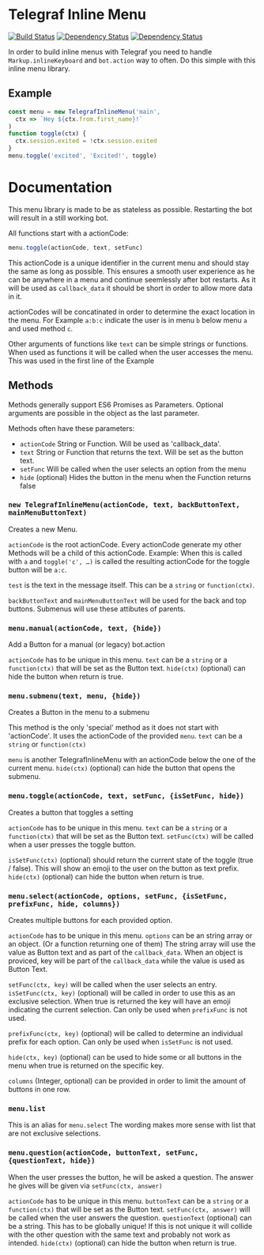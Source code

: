 # Telegraf Inline Menu

[![Build Status](https://travis-ci.org/EdJoPaTo/telegraf-inline-menu.svg?branch=master)](https://travis-ci.org/EdJoPaTo/telegraf-inline-menu)
[![Dependency Status](https://david-dm.org/EdJoPaTo/telegraf-inline-menu/status.svg)](https://david-dm.org/EdJoPaTo/telegraf-inline-menu)
[![Dependency Status](https://david-dm.org/EdJoPaTo/telegraf-inline-menu/dev-status.svg)](https://david-dm.org/EdJoPaTo/telegraf-inline-menu?type=dev)

In order to build inline menus with Telegraf you need to handle `Markup.inlineKeyboard` and `bot.action` way to often.
Do this simple with this inline menu library.

## Example
```js
const menu = new TelegrafInlineMenu('main',
  ctx => `Hey ${ctx.from.first_name}!`
)
function toggle(ctx) {
  ctx.session.exited = !ctx.session.exited
}
menu.toggle('excited', 'Excited!', toggle)
```

# Documentation

This menu library is made to be as stateless as possible.
Restarting the bot will result in a still working bot.

All functions start with a actionCode:
```js
menu.toggle(actionCode, text, setFunc)
```
This actionCode is a unique identifier in the current menu and should stay the same as long as possible.
This ensures a smooth user experience as he can be anywhere in a menu and continue seemlessly after bot restarts.
As it will be used as `callback_data` it should be short in order to allow more data in it.

actionCodes will be concatinated in order to determine the exact location in the menu.
For Example `a:b:c` indicate the user is in menu `b` below menu `a` and used method `c`.

Other arguments of functions like `text` can be simple strings or functions.
When used as functions it will be called when the user accesses the menu.
This was used in the first line of the Example

## Methods

Methods generally support ES6 Promises as Parameters.
Optional arguments are possible in the object as the last parameter.

Methods often have these parameters:
- `actionCode`
  String or Function. Will be used as 'callback_data'.
- `text`
  String or Function that returns the text.
  Will be set as the button text.
- `setFunc`
  Will be called when the user selects an option from the menu
- `hide` (optional)
  Hides the button in the menu when the Function returns false

### `new TelegrafInlineMenu(actionCode, text, backButtonText, mainMenuButtonText)`

Creates a new Menu.

`actionCode` is the root actionCode.
Every actionCode generate my other Methods will be a child of this actionCode.
Example: When this is called with `a` and  `toggle('c', …)` is called the resulting actionCode for the toggle button will be `a:c`.

`test` is the text in the message itself.
This can be a `string` or `function(ctx)`.

`backButtonText` and `mainMenuButtonText` will be used for the back and top buttons.
Submenus will use these attibutes of parents.

### `menu.manual(actionCode, text, {hide})`

Add a Button for a manual (or legacy) bot.action

`actionCode` has to be unique in this menu.
`text` can be a `string` or a `function(ctx)` that will be set as the Button text.
`hide(ctx)` (optional) can hide the button when return is true.

### `menu.submenu(text, menu, {hide})`

Creates a Button in the menu to a submenu

This method is the only 'special' method as it does not start with 'actionCode'.
It uses the actionCode of the provided `menu`.
`text` can be a `string` or `function(ctx)`

`menu` is another TelegrafInlineMenu with an actionCode below the one of the current menu.
`hide(ctx)` (optional) can hide the button that opens the submenu.

### `menu.toggle(actionCode, text, setFunc, {isSetFunc, hide})`

Creates a button that toggles a setting

`actionCode` has to be unique in this menu.
`text` can be a `string` or a `function(ctx)` that will be set as the Button text.
`setFunc(ctx)` will be called when a user presses the toggle button.

`isSetFunc(ctx)` (optional) should return the current state of the toggle (true / false).
This will show an emoji to the user on the button as text prefix.
`hide(ctx)` (optional) can hide the button when return is true.

### `menu.select(actionCode, options, setFunc, {isSetFunc, prefixFunc, hide, columns})`

Creates multiple buttons for each provided option.

`actionCode` has to be unique in this menu.
`options` can be an string array or an object. (Or a function returning one of them)
The string array will use the value as Button text and as part of the `callback_data`.
When an object is proviced, key will be part of the `callback_data` while the value is used as Button Text.

`setFunc(ctx, key)` will be called when the user selects an entry.
`isSetFunc(ctx, key)` (optional) will be called in order to use this as an exclusive selection.
When true is returned the key will have an emoji indicating the current selection.
Can only be used when `prefixFunc` is not used.

`prefixFunc(ctx, key)` (optional) will be called to determine an individual prefix for each option.
Can only be used when `isSetFunc` is not used.

`hide(ctx, key)` (optional) can be used to hide some or all buttons in the menu when true is returned on the specific key.

`columns` (Integer, optional) can be provided in order to limit the amount of buttons in one row.

### `menu.list`

This is an alias for `menu.select`
The wording makes more sense with list that are not exclusive selections.

### `menu.question(actionCode, buttonText, setFunc, {questionText, hide})`

When the user presses the button, he will be asked a question.
The answer he gives will be given via `setFunc(ctx, answer)`

`actionCode` has to be unique in this menu.
`buttonText` can be a `string` or a `function(ctx)` that will be set as the Button text.
`setFunc(ctx, answer)` will be called when the user answers the question.
`questionText` (optional) can be a string. This has to be globally unique! If this is not unique it will collide with the other question with the same text and probably not work as intended.
`hide(ctx)` (optional) can hide the button when return is true.
